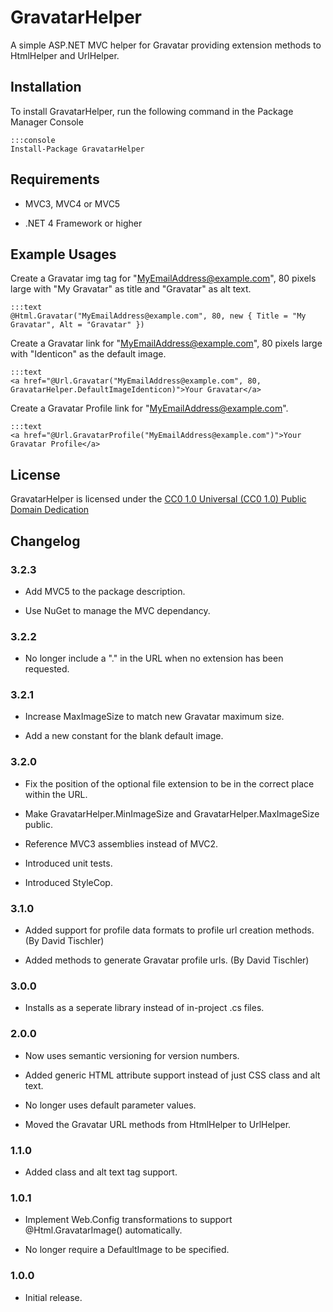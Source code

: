 GravatarHelper
==============

A simple ASP.NET MVC helper for Gravatar providing extension methods to HtmlHelper and UrlHelper. 

## Installation

To install GravatarHelper, run the following command in the Package Manager Console

	:::console
	Install-Package GravatarHelper

## Requirements

  * MVC3, MVC4 or MVC5
  
  * .NET 4 Framework or higher

## Example Usages

Create a Gravatar img tag for "MyEmailAddress@example.com", 80 pixels large with "My Gravatar" as title  and "Gravatar" as alt text.

	:::text
	@Html.Gravatar("MyEmailAddress@example.com", 80, new { Title = "My Gravatar", Alt = "Gravatar" })
	
Create a Gravatar link for "MyEmailAddress@example.com", 80 pixels large with "Identicon" as the default image.

	:::text
	<a href="@Url.Gravatar("MyEmailAddress@example.com", 80, GravatarHelper.DefaultImageIdenticon)">Your Gravatar</a>
	
Create a Gravatar Profile link for "MyEmailAddress@example.com".
	
	:::text
	<a href="@Url.GravatarProfile("MyEmailAddress@example.com")">Your Gravatar Profile</a>

## License

GravatarHelper is licensed under the [CC0 1.0 Universal (CC0 1.0) Public Domain Dedication][1]
	
## Changelog

### 3.2.3

  * Add MVC5 to the package description.
  
  * Use NuGet to manage the MVC dependancy.
  
### 3.2.2

  * No longer include a "." in the URL when no extension has been requested.

### 3.2.1

  * Increase MaxImageSize to match new Gravatar maximum size.
  
  * Add a new constant for the blank default image.

### 3.2.0
  
  * Fix the position of the optional file extension to be in the correct place within the URL.
  
  * Make GravatarHelper.MinImageSize and GravatarHelper.MaxImageSize public.
  
  * Reference MVC3 assemblies instead of MVC2.

  * Introduced unit tests.
  
  * Introduced StyleCop.
  
### 3.1.0
  
  * Added support for profile data formats to profile url creation methods. (By David Tischler)
  
  * Added methods to generate Gravatar profile urls. (By David Tischler)

### 3.0.0
  
  * Installs as a seperate library instead of in-project .cs files.

### 2.0.0

  * Now uses semantic versioning for version numbers.
  
  * Added generic HTML attribute support instead of just CSS class and alt text. 
  
  * No longer uses default parameter values.
  
  * Moved the Gravatar URL methods from HtmlHelper to UrlHelper.

### 1.1.0

  * Added class and alt text tag support.

### 1.0.1

  * Implement Web.Config transformations to support @Html.GravatarImage() automatically.
	
  * No longer require a DefaultImage to be specified.

### 1.0.0

  * Initial release.
  
[1]: http://creativecommons.org/publicdomain/zero/1.0/